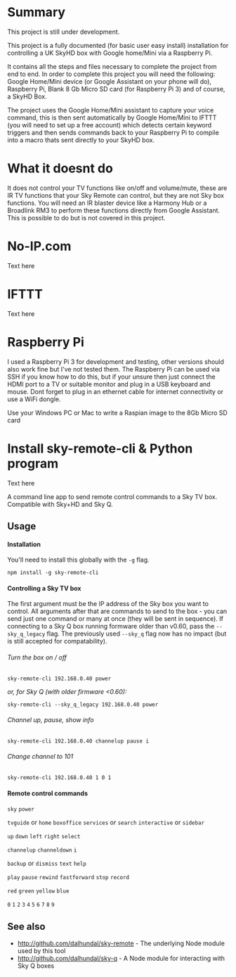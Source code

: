 # Summary

This project is still under development.

This project is a fully documented (for basic user easy install) installation for controlling a UK SkyHD box with Google home/Mini via a Raspberry Pi.  

It contains all the steps and files necessary to complete the project from end to end.  In order to complete this project you will need the following: Google Home/Mini device (or Google Assistant on your phone will do), Raspberry Pi, Blank 8 Gb Micro SD card (for Raspberry Pi 3) and of course, a SkyHD Box.

The project uses the Google Home/Mini assistant to capture your voice command, this is then sent automatically by Google Home/Mini to IFTTT (you will need to set up a free account) which detects certain keyword triggers and then sends commands back to your Raspberry Pi to compile into a macro thats sent directly to your SkyHD box.  

# What it doesnt do

It does not control your TV functions like on/off and volume/mute, these are IR TV functions that your Sky Remote can control, but they are not Sky box functions.  You will need an IR blaster device like a Harmony Hub or a Broadlink RM3 to perform these functions directly from Google Assistant.  This is possible to do but is not covered in this project.

# No-IP.com

Text here

# IFTTT

Text here

# Raspberry Pi

I used a Raspberry Pi 3 for development and testing, other versions should also work fine but I've not tested them.  The Raspberry Pi can be used via SSH if you know how to do this, but if your unsure then just connect the HDMI port to a TV or suitable monitor and plug in a USB keyboard and mouse.  Dont forget to plug in an ethernet cable for internet connectivity or use a WiFi dongle. 

Use your Windows PC or Mac to write a Raspian image to the 8Gb Micro SD card

# Install sky-remote-cli & Python program

Text here

A command line app to send remote control commands to a Sky TV box. Compatible with Sky+HD and Sky Q.

## Usage

#### Installation

You'll need to install this globally with the `-g` flag.

```
npm install -g sky-remote-cli
```

#### Controlling a Sky TV box

The first argument must be the IP address of the Sky box you want to control. All arguments after that are commands to send to the box - you can send just one command or many at once (they will be sent in sequence). If connecting to a Sky Q box running formware older than v0.60, pass the `--sky_q_legacy` flag. The previously used `--sky_q` flag now has no impact (but is still accepted for compatability).

###### Turn the box on / off
```
sky-remote-cli 192.168.0.40 power
```

*or, for Sky Q (with older firmware <0.60):*

```
sky-remote-cli --sky_q_legacy 192.168.0.40 power
```

###### Channel up, pause, show info
```
sky-remote-cli 192.168.0.40 channelup pause i
```

###### Change channel to 101
```
sky-remote-cli 192.168.0.40 1 0 1
```

#### Remote control commands

`sky` `power`

`tvguide` or `home` `boxoffice` `services` or `search` `interactive` or `sidebar`

`up` `down` `left` `right` `select`

`channelup` `channeldown` `i`

`backup` or `dismiss` `text` `help`

`play` `pause` `rewind` `fastforward` `stop` `record`

`red` `green` `yellow` `blue`

`0` `1` `2` `3` `4` `5` `6` `7` `8` `9`


## See also

- http://github.com/dalhundal/sky-remote - The underlying Node module used by this tool
- http://github.com/dalhundal/sky-q - A Node module for interacting with Sky Q boxes
